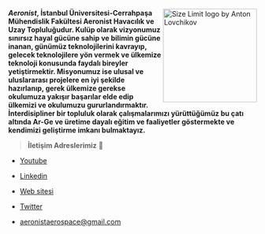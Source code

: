 <img src="https://user-images.githubusercontent.com/75426545/144058727-4f4ea89e-c4cb-427f-a653-b0eb8cf4b035.png" 
align="right" alt="Size Limit logo by Anton Lovchikov" width="190" height="190">

***Aeronist*, İstanbul Üniversitesi-Cerrahpaşa Mühendislik Fakültesi Aeronist Havacılık ve Uzay Topluluğudur.
Kulüp olarak vizyonumuz sınırsız hayal gücüne sahip ve bilimin gücüne inanan, günümüz teknolojilerini kavrayıp,
gelecek teknolojilere yön vermek ve ülkemize teknoloji konusunda faydalı bireyler yetiştirmektir. Misyonumuz ise
ulusal ve uluslararası projelere en iyi şekilde hazırlanıp, gerek ülkemize gerekse okulumuza yakışır başarılar elde
edip ülkemizi ve okulumuzu gururlandırmaktır. İnterdisipliner bir topluluk olarak çalışmalarımızı yürüttüğümüz bu çatı
altında Ar-Ge ve üretime dayalı eğitim ve faaliyetler göstermekte ve kendimizi geliştirme imkanı bulmaktayız.**


> **İletişim Adreslerimiz** :rocket:</p>

* [Youtube](https://www.youtube.com/channel/UCrVwqyaSm8dLVsL7riuWXTA)</p>
* [Linkedin](https://tr.linkedin.com/company/aeronist-aerospace)</p>
* [Web sitesi](https://aeronistaerospace.com/)</p>
* [Twitter](https://twitter.com/aeronist)</p>
* aeronistaerospace@gmail.com</p>


